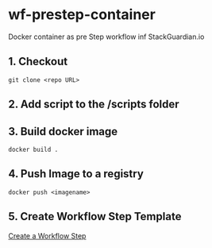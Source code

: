 # wf-prestep-container
Docker container as pre Step workflow inf StackGuardian.io

## 1. Checkout

```shell
git clone <repo URL>
```

## 2. Add script to the /scripts folder

## 3. Build docker image

```shell 
docker build .
```

## 4. Push Image to a registry

```shell
docker push <imagename>
```

## 5. Create Workflow Step Template

[Create a Workflow Step](https://docs.stackguardian.io/docs/develop/library/workflow_step/)